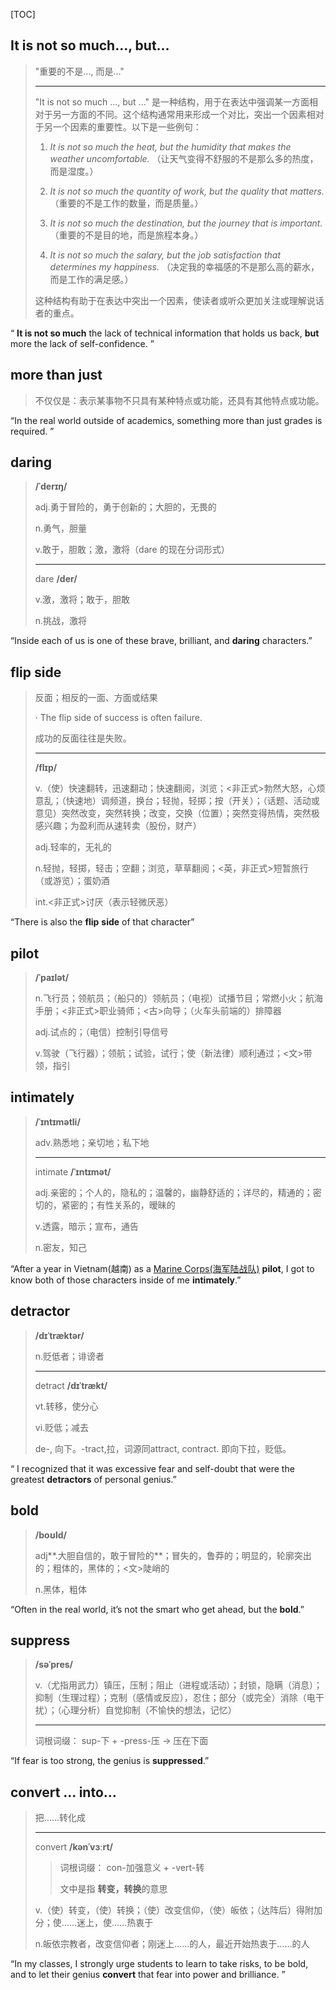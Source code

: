 [TOC]

## It is not so much..., but...

> "重要的不是..., 而是..."
>
> ---
>
> "It is not so much ..., but ..." 是一种结构，用于在表达中强调某一方面相对于另一方面的不同。这个结构通常用来形成一个对比，突出一个因素相对于另一个因素的重要性。以下是一些例句：
>
> 1. *It is not so much the heat, but the humidity that makes the weather uncomfortable.* （让天气变得不舒服的不是那么多的热度，而是湿度。）
>   
> 2. *It is not so much the quantity of work, but the quality that matters.* （重要的不是工作的数量，而是质量。）
>
> 3. *It is not so much the destination, but the journey that is important.* （重要的不是目的地，而是旅程本身。）
>
> 4. *It is not so much the salary, but the job satisfaction that determines my happiness.* （决定我的幸福感的不是那么高的薪水，而是工作的满足感。）
>
> 这种结构有助于在表达中突出一个因素，使读者或听众更加关注或理解说话者的重点。

“ **It is not so much** the lack of technical information that holds us back, **but** more the lack of self-confidence. ”

## more than just

> 不仅仅是：表示某事物不只具有某种特点或功能，还具有其他特点或功能。

“In the real world outside of academics, something more than just grades is required. ”

## daring

> **/ˈderɪŋ/**
>
> adj.勇于冒险的，勇于创新的；大胆的，无畏的
>
> n.勇气，胆量
>
> v.敢于，胆敢；激，激将（dare 的现在分词形式）
>
> ---
>
> dare	**/der/**
>
> v.激，激将；敢于，胆敢
>
> n.挑战，激将

“Inside each of us is one of these brave, brilliant, and **daring** characters.”

## flip side

> 反面；相反的一面、方面或结果
>
> · The flip side of success is often failure.
>
> 成功的反面往往是失败。
>
> ---
>
> **/flɪp/**
>
> v.（使）快速翻转，迅速翻动；快速翻阅，浏览；<非正式>勃然大怒，心烦意乱；（快速地）调频道，换台；轻抛，轻掷；按（开关）；（话题、活动或意见）突然改变，突然转换；改变，交换（位置）；突然变得热情，突然极感兴趣；为盈利而从速转卖（股份，财产）
>
> adj.轻率的，无礼的
>
> n.轻抛，轻掷，轻击；空翻；浏览，草草翻阅；<英，非正式>短暂旅行（或游览）；蛋奶酒
>
> int.<非正式>讨厌（表示轻微厌恶）

“There is also the **flip** **side** of that character”

## pilot

> **/ˈpaɪlət/**
>
> n.飞行员；领航员；（船只的）领航员；（电视）试播节目；常燃小火；航海手册；<非正式>职业骑师；<古>向导；（火车头前端的）排障器
>
> adj.试点的；（电信）控制引导信号
>
> v.驾驶（飞行器）；领航；试验，试行；使（新法律）顺利通过；<文>带领，指引

## intimately

> **/ˈɪntɪmətli/**
>
> adv.熟悉地；亲切地；私下地
>
> ---
>
> intimate	**/ˈɪntɪmət/**	
>
> adj.亲密的；个人的，隐私的；温馨的，幽静舒适的；详尽的，精通的；密切的，紧密的；有性关系的，暧昧的
>
> v.透露，暗示；宣布，通告
>
> n.密友，知己

“After a year in Vietnam(越南) as a <u>Marine Corps(海军陆战队)</u> **pilot**, I got to know both of those characters inside of me **intimately**.”

## detractor

> **/dɪˈtræktər/**
>
> n.贬低者；诽谤者
>
> ---
>
> detract	**/dɪˈtrækt/**
>
> vt.转移，使分心
>
> vi.贬低；减去
>
> de-, 向下。-tract,拉，词源同attract, contract. 即向下拉，贬低。

“ I recognized that it was excessive fear and self-doubt that were the greatest **detractors** of personal genius.”

## bold

> **/boʊld/**
>
> adj**.大胆自信的，敢于冒险的**；冒失的，鲁莽的；明显的，轮廓突出的；粗体的，黑体的；<文>陡峭的
>
> n.黑体，粗体

“Often in the real world, it’s not the smart who get ahead, but the **bold**.”

## suppress

> **/səˈpres/**
>
> v.（尤指用武力）镇压，压制；阻止（进程或活动）；封锁，隐瞒（消息）；抑制（生理过程）；克制（感情或反应），忍住；部分（或完全）消除（电干扰）；（心理分析）自觉抑制（不愉快的想法，记忆）
>
> ---
>
> 词根词缀： sup-下 + -press-压 → 压在下面

“If fear is too strong, the genius is **suppressed**.”

## convert ... into...

> 把……转化成
>
> ---
>
> convert	**/kənˈvɜːrt/**
>
> > 词根词缀： con-加强意义 + -vert-转
> >
> > 文中是指 **转变，转换**的意思
>
> v.（使）转变，（使）转换；（使）改变信仰，（使）皈依；（达阵后）得附加分；使……迷上，使……热衷于
>
> n.皈依宗教者，改变信仰者；刚迷上……的人，最近开始热衷于……的人

“In my classes, I strongly urge students to learn to take risks, to be bold, and to let their genius **convert** that fear into power and brilliance. ”

